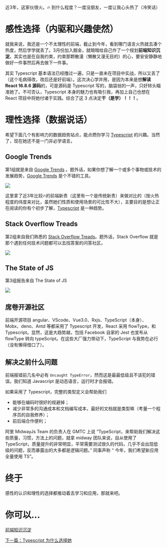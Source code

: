近3年，这家伙很火。🔥 到什么程度？一度没朋友，一度让我心头热了（冷笑话）


# 感性选择（内驱和兴趣使然）

就我来说，我还是一个不太理性的前端，截止到今年，看到哪门语言火热就去凑个热度，然后学学就丢了。3月份加入掘金，就暗暗给自己作了一个规划**前端知识沉淀**。其实也是在自我约束，约束那颗散漫（懒散又漫无目的）的心，要安安静静地做好一件事然后再去做下一件事。

其实 Typescript 基本语法已经撸过一遍，只是一直未在项目中实战，所以又丢了（这个毛病得改，改后还是好前端）。这次决心学并用，是因为本来是想**解读 React 16.8.6 源码**的，可是源码是 Typescript 写的，脑袋翁的一声，只好转头瞄准她了。不可否认，Typescript 本身的魅力也有吸引我，再加上自己也想在 React 项目中将她付诸于实践。综合了这 3 点决定**干（是学）！！！**。


# 理性选择（数据说话）

希望下面几个有影响力的数据趋势站点，能点燃你学习 [Typescript][] 的兴趣。当然了，现在她还不是一门非必学语言。

## Google Trends

第1组就是来自 [Google Trends][] 。题外话，如果你想了解一个或多个事物或技术的发展趋势，[Google Trends][] 是个不错的工具。

![](./assets/google-trends.png)

这里拿了近3年比较🔥的前端新贵（这里有一个是传统新贵）来做对比的（按火热程度的纬度来对比，虽然她们性质和使用场景的可比性不大），主要目的是想让正在阅读的你有个初步了解，[Typescript][] 是一种趋势。


## Stack Overflow Treads

第2组来自我们熟悉的 [Stack Overflow Treads][]。题外话，Stack Overflow 就是那个遇到任何技术问题都可以去找答案的问答社区。

![](./assets/stackoverflow.png)


## The State of JS
第3组报告来自 The State of JS 

![](./assets/stateofjs.png)


## 席卷开源社区

前端开源项目 angular、VScode、Vue3.0、Rxjs、TypeScript（本身）、Mobx、deno、Antd 等都采用了 Typescript 开发，React 采用 flowType，和 Typescript。显然，这是大趋势越，包括 Facebook 自家的 Jest 也宣布从 flowType 转向 typeScript。在这些大厂强力带动下，TypeScript 与我势在必行（没有懒得借口了）。


## 解决之前什么问题

前端报错前几名中必有 `Uncaught TypeError`，然而这是最最低级且不该犯的错误。我们知道 Javascript 是动态语言，运行时才会报错。

如果采用了 Typescript，完整的类型定义会帮助我们
- 能够在编码时很好的规避掉；
- 减少非常多的沟通成本和文档编写成本，最好的文档就是类型嘛（考量一个程序员的自我修养）；
- 前后端合作便利；

阿里 MidwayJs Team 的负责人在 GMTC 上说 “TypeScript，来帮助我们解决这些质量，习惯，方法上的问题，就拿 midway 团队来说，自从使用了 TypeScript，质量提升的非常明显，平常需要测试很久的代码，几乎不会出现低级的问题，反而暴露出的大多都是逻辑问题。” 同事声称 “ 今年，我们希望新应用全量使用 TS”。



# 终于

感性的认识和理性的选择都推动着去学习和应用，那就来吧。


# 你可以...

[前端知识沉淀](https://juejin.im/post/5d0878aaf265da1b83338f74?utm_source=gold_browser_extension)

[下一篇：Typescript 为什么选择她](./introduction/why.md)

[Google Trends]: https://trends.google.com/trends/explore?date=2016-05-19%202019-06-19&geo=CN&q=typescript,es6,react,vue,jquery
[Stack Overflow Treads]: https://insights.stackoverflow.com/trends?tags=typescript%2Creactjs%2Cvuex%2Cecmascript-6%2Cjquery
[Typescript]: http://www.typescriptlang.org/


